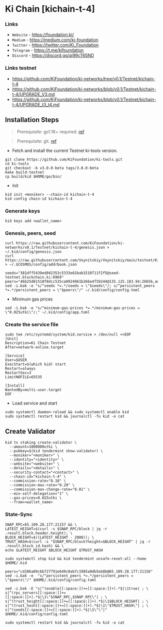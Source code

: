# Ki Chain [kichain-t-4]
### Links
* `Website` - https://foundation.ki/
* `Medium` - https://medium.com/ki-foundation
* `Twitter` - https://twitter.com/Ki_Foundation
* `Telegram` - https://t.me/kifoundation
* `Discord` - https://discord.gg/aj99cT65ND
### Links testnet
* https://github.com/KiFoundation/ki-networks/tree/v0.1/Testnet/kichain-t-4
* https://github.com/KiFoundation/ki-networks/blob/v0.1/Testnet/kichain-t-4/UPGRADE_V3.md
* https://github.com/KiFoundation/ki-networks/blob/v0.1/Testnet/kichain-t-4/UPGRADE_t3_t4.md

## Installation Steps
>Prerequisite: go1.16+ required. [ref](https://golang.org/doc/install)

>Prerequisite: git. [ref](https://github.com/git/git)

* Fetch and install the current Testnet ki-tools version.
```shell
git clone https://github.com/KiFoundation/ki-tools.git
cd ki-tools
git checkout -b v3.0.0-beta tags/3.0.0-beta
make build-testnet
cp build/kid $HOME/go/bin/
```
* Init
```
kid init <moniker> --chain-id kichain-t-4
kid config chain-id kichain-t-4
```

### Generate keys
```
kid keys add <wallet_name>
```
### Genesis, peers, seed
```
curl https://raw.githubusercontent.com/KiFoundation/ki-networks/v0.1/Testnet/kichain-t-4/genesis.json > ~/.kid/config/genesis.json
curl https://raw.githubusercontent.com/Voynitskiy/Voynitskiy/main/testnet/KiChain/addrbook.json > ~/.$COSMOS/config/addrbook.json
```
```
seeds="381dff5439ed042353c5333e61bab1510711f2f5@seed-testnet.blockchain.ki:6969"
peers="46b25d81510f8dcc535ca0924961b266e4f59244@135.125.183.94:26656,ada3bbf64f963e764bfe003276354bd121e80ae0@95.111.248.200:26656,276f6fb420b3595b63c2a13d35868cb530a31578@65.21.159.19:26656,7e5710ee0b1576a78a21a89e1588b6c95ee69873@194.163.137.193:26656,323a5c9ccfb73573cbcd634c497b2a7405b198fa@142.132.137.114:26656"
sed -i.bak -e "s/^seeds *=.*/seeds = \"$seeds\"/; s/^persistent_peers *=.*/persistent_peers = \"$peers\"/" ~/.kid/config/config.toml
```
* Minimum gas prices
```
sed -i.bak -e "s/^minimum-gas-prices *=.*/minimum-gas-prices = \"0.025utki\"/;" ~/.kid/config/app.toml
```
### Create the service file
```
sudo tee /etc/systemd/system/kid.service > /dev/null <<EOF
[Unit]
Description=Ki Chain Testnet
After=network-online.target

[Service]
User=$USER
ExecStart=$(which kid) start
Restart=always
RestartSec=3
LimitNOFILE=65535

[Install]
WantedBy=multi-user.target
EOF
```
* Load service and start
```
sudo systemctl daemon-reload && sudo systemctl enable kid
sudo systemctl restart kid && journalctl -fu kid -o cat
```
## Create Validator
```
kid tx staking create-validator \
  --amount=1000000utki \
  --pubkey=$(kid tendermint show-validator) \
  --moniker="<moniker>" \
  --identity="<identity>" \
  --website="<website>" \
  --details="<details>" \
  --security-contact="<contact>" \
  --chain-id="kichain-t-4" \
  --commission-rate="0.10" \
  --commission-max-rate="0.20" \
  --commission-max-change-rate="0.01" \
  --min-self-delegation="1" \
  --gas-prices=0.025utki \
  --from=<wallet_name>
```
### State-Sync
```
SNAP_RPC=65.109.28.177:21157 && \
LATEST_HEIGHT=$(curl -s $SNAP_RPC/block | jq -r .result.block.header.height); \
BLOCK_HEIGHT=$((LATEST_HEIGHT - 2000)); \
TRUST_HASH=$(curl -s "$SNAP_RPC/block?height=$BLOCK_HEIGHT" | jq -r .result.block_id.hash) && \
echo $LATEST_HEIGHT $BLOCK_HEIGHT $TRUST_HASH
```
```
sudo systemctl stop kid && kid tendermint unsafe-reset-all --home $HOME/.kid
```
```
peers="cd106a09cbb727791e649c0ab7c1985a0db5eb8b@65.109.28.177:21156"
sed -i.bak -e  "s/^persistent_peers *=.*/persistent_peers = \"$peers\"/" $HOME/.kid/config/config.toml
```
```
sed -i.bak -E "s|^(enable[[:space:]]+=[[:space:]]+).*$|\1true| ; \
s|^(rpc_servers[[:space:]]+=[[:space:]]+).*$|\1\"$SNAP_RPC,$SNAP_RPC\"| ; \
s|^(trust_height[[:space:]]+=[[:space:]]+).*$|\1$BLOCK_HEIGHT| ; \
s|^(trust_hash[[:space:]]+=[[:space:]]+).*$|\1\"$TRUST_HASH\"| ; \
s|^(seeds[[:space:]]+=[[:space:]]+).*$|\1\"\"|" $HOME/.kid/config/config.toml
```
```
sudo systemctl restart kid && journalctl -fu kid -o cat
```

